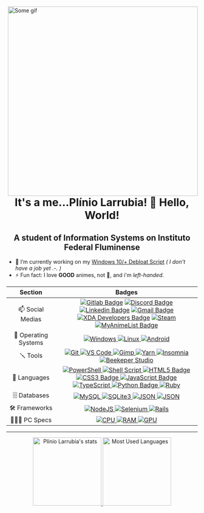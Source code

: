 <div>
  <a href="#blank">
      <img src="https://media1.tenor.com/images/62fa8afc28b4ef7782af1cbcb870d44c/tenor.gif?itemid=15690441" align="right" title="Some gif" width="500px" height="auto" alt="Some gif">
  </a>

  <h1 align="center">It's a me...Plínio Larrubia! 👋 Hello, World!</h1>
  <h2 align="center">A student of Information Systems on Instituto Federal Fluminense</h2>

- 🔭 I’m currently working on my [Windows 10/+ Debloat Script](https://github.com/LeDragoX/Win10SmartDebloat) _( I don't have a job yet .-. )_
- ⚡ Fun fact: I love **GOOD** animes, not 💩, and i'm _left-handed_.
</div>

|       Section        |                                                                                                                                                                                                                                                                                                                                                                                                                                                                                                                Badges                                                                                                                                                                                                                                                                                                                                                                                                                                                                                                                 |
| :------------------: | :-----------------------------------------------------------------------------------------------------------------------------------------------------------------------------------------------------------------------------------------------------------------------------------------------------------------------------------------------------------------------------------------------------------------------------------------------------------------------------------------------------------------------------------------------------------------------------------------------------------------------------------------------------------------------------------------------------------------------------------------------------------------------------------------------------------------------------------------------------------------------------------------------------------------------------------------------------------------------------------------------------------------------------------: |
|   📫 Social Medias   | [![Gitlab Badge](https://img.shields.io/badge/GitLab-330F63?style=flat&logo=gitlab&logoColor=white)](https://gitlab.com/LeDragoX) [![Discord Badge](https://img.shields.io/badge/Discord-7289DA?style=flat&logo=discord&logoColor=white)](#LeDragoX#8341) [![Linkedin Badge](https://img.shields.io/badge/-LinkedIn-blue?style=flat&logo=Linkedin&logoColor=white)](https://www.linkedin.com/in/plinio-larrubia) [![Gmail Badge](https://img.shields.io/badge/-Gmail-c14438?style=flat&logo=Gmail&logoColor=white)](mailto:plinio2xd@gmail.com) [![XDA Developers Badge](https://img.shields.io/badge/XDA-Developers-F59812?style=flat&logo=xda-developers&logoColor=white)](https://forum.xda-developers.com/m/ledragox.8006906/) [![Steam](https://img.shields.io/badge/Steam-000000?style=flat&logo=steam&logoColor=white)](https://steamcommunity.com/id/ledragox/) [![MyAnimeList Badge](https://img.shields.io/badge/Myanimelist-2E51A2?style=flat&logo=myanimelist&logoColor=white)](https://myanimelist.net/profile/LeDragoX) |
| 💾 Operating Systems |                                                                                                                                                                                                                                                                                                                                                                  [![Windows](https://img.shields.io/badge/Windows-0078D6?style=flat&logo=windows&logoColor=white) ![Linux](https://img.shields.io/badge/Linux-FFFFFF?style=flat&logo=linux&logoColor=black) ![Android](https://img.shields.io/badge/Android-3DDC84?style=flat&logo=android&logoColor=white)](#blank)                                                                                                                                                                                                                                                                                                                                                                  |
|       🪛 Tools        |                                                                                                                                                                                                   [![Git](https://img.shields.io/badge/Git-F05032?style=flat&logo=git&logoColor=white) ![VS Code](https://img.shields.io/badge/Visual_Studio_Code-0078D4?style=flat&logo=visual%20studio%20code&logoColor=white) ![Gimp](https://img.shields.io/badge/gimp-5C5543?style=flat&logo=gimp&logoColor=white) ![Yarn](https://img.shields.io/badge/Yarn-2C8EBB?style=flat&logo=yarn&logoColor=white) ![Insomnia](https://img.shields.io/badge/Insomnia-5849be?style=flat&logo=Insomnia&logoColor=white) ![Beekeper Studio](https://img.shields.io/badge/Beekeper_Studio-FAD83B?style=flat&logo=beekeeper-studio&logoColor=white)](#blank)                                                                                                                                                                                                   |
|     🚀 Languages     |                                                                                               [![PowerShell](https://img.shields.io/badge/PowerShell-5391FE?style=flat&logo=PowerShell&logoColor=white) ![Shell Script](https://img.shields.io/badge/Shell_Script-121011?style=flat&logo=linux&logoColor=white) ![HTML5 Badge](https://img.shields.io/badge/HTML5-E34F26?style=flat&logo=html5&logoColor=white) ![CSS3 Badge](https://img.shields.io/badge/CSS3-1572B6?style=flat&logo=css3&logoColor=white) ![JavaScript Badge](https://img.shields.io/badge/JavaScript-F7DF1E?style=flat&logo=javascript&logoColor=black) ![TypeScript](https://img.shields.io/badge/TypeScript-007ACC?style=flat&logo=typescript&logoColor=white) ![Python Badge](https://img.shields.io/badge/Python-3776AB?style=flat&logo=python&logoColor=white) ![Ruby](https://img.shields.io/badge/Ruby-CC342D?style=flat&logo=ruby&logoColor=white)](#blank)                                                                                               |
|     🗄️ Databases     |                                                                                                                                                                                                                                                                                                                             [![MySQL](https://img.shields.io/badge/MySQL-00000F?style=flat&logo=mysql&logoColor=white) ![SQLite3](https://img.shields.io/badge/SQLite-07405E?style=flat&logo=sqlite&logoColor=white) ![JSON](https://img.shields.io/badge/json-5E5C5C?style=flat&logo=json&logoColor=white) ![JSON](https://img.shields.io/badge/CSV-1DF100?style=flat&logo=csv&logoColor=white)](#blank)                                                                                                                                                                                                                                                                                                                             |
|    🛠️ Frameworks     |                                                                                                                                                                                                                                                                                                                                                  [![NodeJS](https://img.shields.io/badge/Node.js-339933?style=flat&logo=nodedotjs&logoColor=white) ![Selenium](https://img.shields.io/badge/Selenium-43B02A?style=flat&logo=Selenium&logoColor=white) ![Rails](<https://img.shields.io/badge/Rails_(Beginner)-%23CC0000.svg?style=flat&logo=ruby-on-rails&logoColor=white>)](#blank)                                                                                                                                                                                                                                                                                                                                                  |
|     👨🏻‍💻 PC Specs      |                                                                                                                                                                                                                                                                                                                                            [![CPU](<https://img.shields.io/badge/AMD-Ryzen_5_1600_(AE)_+_A320M_K-ED1C24?style=flat&logo=amd&logoColor=white>) ![RAM](https://img.shields.io/badge/Corsair-16GB_RAM_@3000Mhz-993399?style=flat&logo=corsair&logoColor=white) ![GPU](https://img.shields.io/badge/NVIDIA-GTX1060_6GB-76B900?style=flat&logo=nvidia&logoColor=white)](#blank)                                                                                                                                                                                                                                                                                                                                            |

<hr>

<div align="center">
  <a href="#blank">
    <img src="https://github-readme-stats.vercel.app/api?username=ledragox&hide_title&show_icons=true&theme=chartreuse-dark&include_all_commits=true&count_private=true" height="180px" title="Plínio Larrubia's stats" alt="Plínio Larrubia's stats" />
    <img src="https://github-readme-stats.vercel.app/api/top-langs/?username=ledragox&layout=compact&theme=chartreuse-dark&langs_count=8&hide=jupyter%20notebook" height="180px" title="Most Used Languages" alt="Most Used Languages" />
  </a>
</div>

<!--
**LeDragoX/LeDragoX** is a ✨ _special_ ✨ repository because its `README.md` (this file) appears on your GitHub profile.

Here are some ideas to get you started:

- 🔭 I’m currently working on ...
- 🌱 I’m currently learning ...
- 👯 I’m looking to collaborate on ...
- 🤔 I’m looking for help with ...
- 💬 Ask me about ...
- 📫 How to reach me: ...
- 😄 Pronouns: ...
- ⚡ Fun fact: ...
-->
